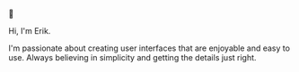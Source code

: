 👾 

Hi, I'm Erik. 

I'm passionate about creating user interfaces that are enjoyable and easy to use. Always believing in simplicity and getting the details just right.

<!--
[Lorem ipsum &rarr;](https://metamask.io/) <br />
--!>
